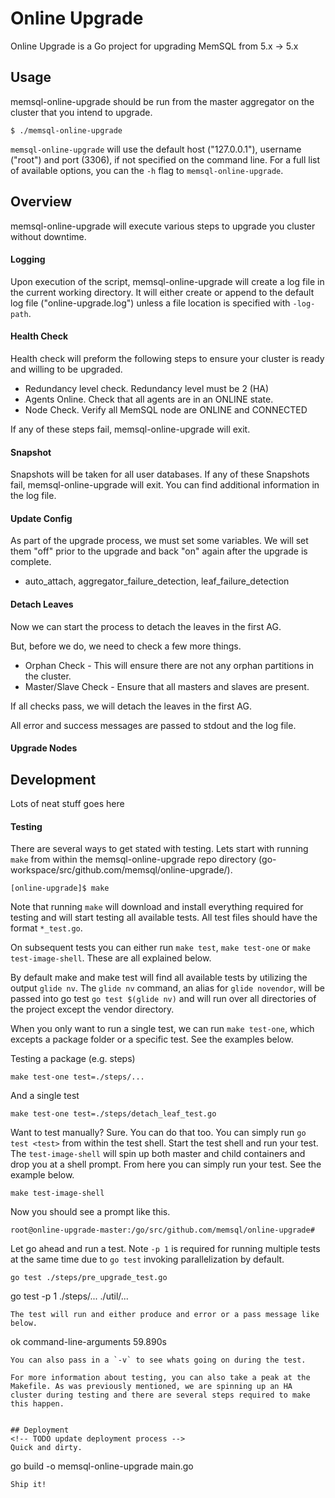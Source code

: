 # Online Upgrade 

Online Upgrade is a Go project for upgrading MemSQL from 5.x -> 5.x

## Usage

memsql-online-upgrade should be run from the master aggregator on the cluster that you intend to upgrade. 

```
$ ./memsql-online-upgrade
```
`memsql-online-upgrade` will use the default host ("127.0.0.1"), username ("root") and port (3306), if not specified on the command line. For a full list of available options, you can the `-h` flag to `memsql-online-upgrade`.

## Overview

memsql-online-upgrade will execute various steps to upgrade you cluster without downtime.

#### Logging
Upon execution of the script, memsql-online-upgrade will create a log file in the current working directory. It will either create or append to the default log file ("online-upgrade.log") unless a file location is specified with `-log-path`.

#### Health Check
Health check will preform the following steps to ensure your cluster is ready and willing to be upgraded.
- Redundancy level check. Redundancy level must be 2 (HA)
- Agents Online. Check that all agents are in an ONLINE state.
- Node Check. Verify all MemSQL node are ONLINE and CONNECTED

If any of these steps fail, memsql-online-upgrade will exit.

#### Snapshot
Snapshots will be taken for all user databases. If any of these Snapshots fail, memsql-online-upgrade will exit. You can find additional information in the log file. 

#### Update Config

As part of the upgrade process, we must set some variables. We will set them "off" prior to the upgrade and back "on" again after the upgrade is complete.

- auto_attach, aggregator_failure_detection, leaf_failure_detection

#### Detach Leaves

Now we can start the process to detach the leaves in the first AG.

But, before we do, we need to check a few more things.
* Orphan Check - This will ensure there are not any orphan partitions in the cluster.
* Master/Slave Check - Ensure that all masters and slaves are present.

If all checks pass, we will detach the leaves in the first AG.

All error and success messages are passed to stdout and the log file. 


#### Upgrade Nodes

<!-- Please add info on new steps here and dont forget your tests -->


## Development
<!-- TODO update development procedures -->
<!-- everything below here -->
Lots of neat stuff goes here

#### Testing
There are several ways to get stated with testing. Lets start with running `make` from within the memsql-online-upgrade repo directory (go-workspace/src/github.com/memsql/online-upgrade/).

```
[online-upgrade]$ make
```
Note that running `make` will download and install everything required for testing and will start testing all available tests. All test files should have the format `*_test.go`.

On subsequent tests you can either run `make test`, `make test-one` or `make test-image-shell`. These are all explained below.

By default make and make test will find all available tests by utilizing the output `glide nv`. The `glide nv` command, an alias for `glide novendor`, will be passed into go test `go test $(glide nv)` and will run over all directories of the project except the vendor directory.

When you only want to run a single test, we can run `make test-one`, which excepts a package folder or a specific test. See the examples below.

Testing a package (e.g. steps)
```
make test-one test=./steps/...
```

And a single test
```
make test-one test=./steps/detach_leaf_test.go
```

Want to test manually? Sure. You can do that too. You can simply run `go test <test>` from within the test shell. Start the test shell and run your test. The `test-image-shell` will spin up both master and child containers and drop you at a shell prompt. From here you can simply run your test. See the example below.

```
make test-image-shell
```
Now you should see a prompt like this.
```
root@online-upgrade-master:/go/src/github.com/memsql/online-upgrade#
```
Let go ahead and run a test. Note `-p 1` is required for running multiple tests at the same time due to `go test` invoking parallelization by default.
```
go test ./steps/pre_upgrade_test.go
```
go test -p 1 ./steps/... ./util/...
```
The test will run and either produce and error or a pass message like below.
```
ok  	command-line-arguments	59.890s
```
You can also pass in a `-v` to see whats going on during the test.

For more information about testing, you can also take a peak at the Makefile. As was previously mentioned, we are spinning up an HA cluster during testing and there are several steps required to make this happen. 


## Deployment
<!-- TODO update deployment process -->
Quick and dirty.
```
go build -o memsql-online-upgrade main.go
```
Ship it!
